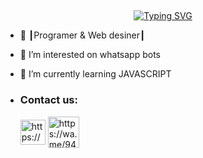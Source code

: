 ## <!-- Typing SVG -->
<p align="center">
    <a href="https://github.com/sanuwaofficial">
        <img align="center"
        src="https://readme-typing-svg.herokuapp.com/?size=30&width=500&lines=HI!!+I+am+Dark%20+%20sadas+..."
            alt="Typing SVG"
        />
    </a>
</p>  

- 🚀 ┃Programer & Web desiner┃
 
- 👀 I’m interested on whatsapp bots

- 🌱 I’m currently learning JAVASCRIPT
- <h3 align="left">Contact us:</h3><p>   <a href="https://www.youtube.com/@sadastech" target="blank"><img align="center" src="https://telegra.ph/file/3794b843b750983cd0ab6.png" alt="https://www.instagram.com/__.sanuwa.__/" height="40" width="40" /></a>  <a href="https://wa.me/94701629707" target="blank"><img align="center" src="https://telegra.ph/file/1448f0458c3c64900f49c.png" alt="https://wa.me/94701629707" height="50" width="50" /></a> 
</p>

